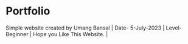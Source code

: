 # Portfolio
Simple website created by Umang Bansal |
Date- 5-July-2023 |
Level- Beginner |
Hope you Like This Website. |
